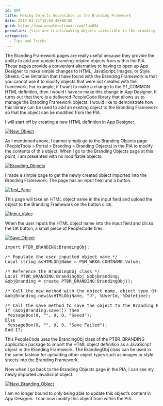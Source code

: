 ```yaml
---
id: 884
title: Making Objects Accessible in the Branding Framework
date: 2017-03-31T18:00:42+00:00
guid: https://www.peoplesoftmods.com/?p=884
permalink: /tips-and-tricks/making-objects-accessible-in-the-branding-framework/
categories:
  - Tips and Tricks
---
```

The Branding Framework pages are really useful because they provide the ability to add and update branding-related objects from within the PIA. These pages provide a convenient alternative to having to open up App Designer to make simple changes to HTML, JavaScript, Images, or Style Sheets. One limitation that I have found with the Branding Framework is that you cannot use it to modify objects that were not created with the framework. For example, if I want to make a change to the PT_COMMON HTML definition, then I would I have to make this change in App Designer. It turns out that there is a delivered PeopleCode library that allows us to manage the Branding Framework objects. I would like to demonstrate how this library can be used to add an existing object to the Branding Framework so that the object can be modified from the PIA.

<!--more-->

I will start off by creating a new HTML definition in App Designer.

[<img class="alignnone size-full wp-image-885" src="/assets/images/2017/03/New_Object.png" alt="New_Object" width="621" height="374" srcset="/assets/images/2017/03/New_Object.png 621w, /assets/images/2017/03/New_Object-300x181.png 300w" sizes="(max-width: 621px) 100vw, 621px" />](/assets/images/2017/03/New_Object.png)

As I mentioned above, I cannot simply go to the Branding Objects page (PeopleTools > Portal > Branding > Branding Objects) in the PIA to modify the contents of this object. When I go to the Branding Objects page at this point, I am presented with no modifiable objects.

[<img class="alignnone size-full wp-image-886" src="/assets/images/2017/03/Branding_Objects.png" alt="Branding_Objects" width="381" height="280" srcset="/assets/images/2017/03/Branding_Objects.png 381w, /assets/images/2017/03/Branding_Objects-300x220.png 300w" sizes="(max-width: 381px) 100vw, 381px" />](/assets/images/2017/03/Branding_Objects.png)

I made a simple page to get the newly created object imported into the Branding Framework. The page has an input field and a button.

[<img class="alignnone size-full wp-image-887" src="/assets/images/2017/03/Test_Page.png" alt="Test_Page" width="703" height="500" srcset="/assets/images/2017/03/Test_Page.png 703w, /assets/images/2017/03/Test_Page-300x213.png 300w, /assets/images/2017/03/Test_Page-534x380.png 534w" sizes="(max-width: 703px) 100vw, 703px" />](/assets/images/2017/03/Test_Page.png)

This page will take an HTML object name in the input field and upload the object to the Branding Framework on the button click.

[<img class="alignnone size-full wp-image-888" src="/assets/images/2017/03/Input_Value.png" alt="Input_Value" width="598" height="226" srcset="/assets/images/2017/03/Input_Value.png 598w, /assets/images/2017/03/Input_Value-300x113.png 300w" sizes="(max-width: 598px) 100vw, 598px" />](/assets/images/2017/03/Input_Value.png)

When the user inputs the HTML object name into the input field and clicks the OK button, a small piece of PeopleCode fires.

[<img class="alignnone size-full wp-image-889" src="/assets/images/2017/03/Save_Object.png" alt="Save_Object" width="873" height="330" srcset="/assets/images/2017/03/Save_Object.png 873w, /assets/images/2017/03/Save_Object-300x113.png 300w, /assets/images/2017/03/Save_Object-768x290.png 768w" sizes="(max-width: 873px) 100vw, 873px" />](/assets/images/2017/03/Save_Object.png)

<pre>import PTBR_BRANDING:BrandingObj;

/* Populate the user inputted object name */
Local string &sHTMLObjName = PSM_WRK0.CONTNAME.Value;

/* Reference the BrandingObj class */
Local PTBR_BRANDING:BrandingObj &objBranding;
&objBranding = create PTBR_BRANDING:BrandingObj();

/* Call the new method with the object name, object type (H-HTML,I-Image,J-JavaScript,S-Style), user ID, and date */
&objBranding.new(&sHTMLObjName, "J", %UserId, %Datetime);

/* Call the save method to save the object to the Branding Framework */
If (&objBranding.save()) Then
 MessageBox(0, "", 0, 0, "Saved");
Else
 MessageBox(0, "", 0, 0, "Save Failed");
End-If;</pre>

This PeopleCode uses the BrandingObj class of the PTBR_BRANDING application package to import the HTML object definition as a JavaScript object in the Branding Framework. The BrandingObj class can be used in the same fashion for uploading other object types such as images or style sheets into the Branding Framework.

Now when I go back to the Branding Objects page in the PIA, I can see my newly imported JavaScript object.

[<img class="alignnone size-full wp-image-890" src="/assets/images/2017/03/New_Branding_Object.png" alt="New_Branding_Object" width="752" height="327" srcset="/assets/images/2017/03/New_Branding_Object.png 752w, /assets/images/2017/03/New_Branding_Object-300x130.png 300w" sizes="(max-width: 752px) 100vw, 752px" />](/assets/images/2017/03/New_Branding_Object.png)

I am no longer bound to only being able to update this object’s content in App Designer.  I can now modify this object from within the PIA.